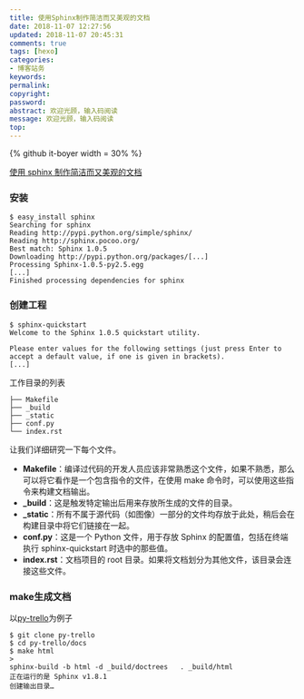 ```yaml
---
title: 使用Sphinx制作简洁而又美观的文档
date: 2018-11-07 12:27:56
updated: 2018-11-07 20:45:31
comments: true
tags: [hexo]
categories:
- 博客站务
keywords: 
permalink: 
copyright: 
password: 
abstract: 欢迎光顾，输入码阅读
message: 欢迎光顾，输入码阅读
top:   
---
```

<!--github库卡片-->
{% github it-boyer  width = 30% %}

[使用 sphinx 制作简洁而又美观的文档](https://www.ibm.com/developerworks/cn/opensource/os-sphinx-documentation/)
### 安装
```
$ easy_install sphinx
Searching for sphinx
Reading http://pypi.python.org/simple/sphinx/
Reading http://sphinx.pocoo.org/
Best match: Sphinx 1.0.5
Downloading http://pypi.python.org/packages/[...]
Processing Sphinx-1.0.5-py2.5.egg
[...]
Finished processing dependencies for sphinx
```
### 创建工程
```
$ sphinx-quickstart 
Welcome to the Sphinx 1.0.5 quickstart utility.

Please enter values for the following settings (just press Enter to
accept a default value, if one is given in brackets).
[...]
```
工作目录的列表
```
├── Makefile
├── _build
├── _static
├── conf.py
└── index.rst
```
让我们详细研究一下每个文件。
* **Makefile**：编译过代码的开发人员应该非常熟悉这个文件，如果不熟悉，那么可以将它看作是一个包含指令的文件，在使用 make 命令时，可以使用这些指令来构建文档输出。
* **_build**：这是触发特定输出后用来存放所生成的文件的目录。
* **_static**：所有不属于源代码（如图像）一部分的文件均存放于此处，稍后会在构建目录中将它们链接在一起。
* **conf.py**：这是一个 Python 文件，用于存放 Sphinx 的配置值，包括在终端执行 sphinx-quickstart 时选中的那些值。
* **index.rst**：文档项目的 root 目录。如果将文档划分为其他文件，该目录会连接这些文件。
### make生成文档
以[py-trello](https://github.com/sarumont/py-trello)为例子
```
$ git clone py-trello
$ cd py-trello/docs
$ make html
>
sphinx-build -b html -d _build/doctrees   . _build/html
正在运行的是 Sphinx v1.8.1
创建输出目录…
```

